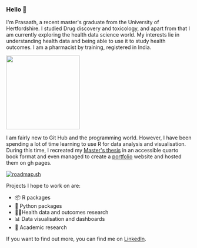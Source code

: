 ### Hello 👋

I'm Prasaath, a recent master's graduate from the University of Hertfordshire. I studied Drug discovery and toxicology, and apart from that I am currently exploring the health data science world. My interests lie in understanding health data and being able to use it to study health outcomes. I am a pharmacist by training, registered in India.

<img height=200 align="center" src="https://github-readme-stats.vercel.app/api?username=prasaath-sastha&theme=transparent"/>

I am fairly new to Git Hub and the programming world. However, I have been spending a lot of time learning to use R for data analysis and visualisation. During this time, I recreated my [Master's thesis](https://prasaath-sastha.github.io/MSc-Project/) in an accessible quarto book format and even managed to create a [portfolio](https://prasaath-sastha.github.io/) website and hosted them on gh pages. 

[![roadmap.sh](https://roadmap.sh/card/tall/67220ac431d65c235da1ec55?variant=dark)](https://roadmap.sh)

Projects I hope to work on are:

- 📦 R packages
- 🐍 Python packages
- 🧑‍⚕️Health data and outcomes research
- 📊 Data visualisation and dashboards
- 🔬 Academic research

If you want to find out more, you can find me on [LinkedIn](https://www.linkedin.com/in/prasaathsastha/).
